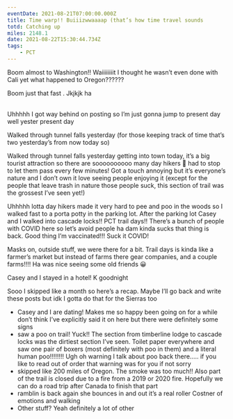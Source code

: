 ```yaml
---
eventDate: 2021-08-21T07:00:00.000Z
title: Time warp!! Buiiizwwaaaap (that’s how time travel sounds
totd: Catching up
miles: 2148.1
date: 2021-08-22T15:30:44.734Z
tags: 
    - PCT
---
```

Boom almost to Washington!! Waiiiiiiiit I thought he wasn’t even done with Cali yet what happened to Oregon??????

Boom just that fast . Jkjkjk ha

\
Uhhhhh I got way behind on posting so I’m just gonna jump to present day well yester present day



Walked through tunnel falls yesterday (for those keeping track of time that’s two yesterday’s from now today so)

Walked through tunnel falls yesterday getting into town today, it’s a big tourist attraction so there are soooooooooo many day hikers 👋 had to stop to let them pass every few minutes! Got a touch annoying but it’s everyone’s nature and I don’t own it love seeing people enjoying it (except for the people that leave trash in nature those people suck, this section of trail was the grossest I’ve seen yet!)



Uhhhhh lotta day hikers made it very hard to pee and poo in the woods so I walked fast to a porta potty in the parking lot. After the parking lot Casey and I walked into cascade locks!! PCT trail days!! There’s a bunch of people with COVID here so let’s avoid people ha dam kinda sucks that thing is back. Good thing I’m vaccinated!!! Suck it COVID!

Masks on, outside stuff, we were there for a bit. Trail days is kinda like a farmer’s market but instead of farms there gear companies, and a couple farms!!!! Ha was nice seeing some old friends 😀



Casey and I stayed in a hotel! K goodnight 





Sooo I skipped like a month so here’s a recap. Maybe I’ll go back and write these posts but idk I gotta do that for the Sierras too 



* Casey and I are dating! Makes me so happy been going on for a while don’t think I’ve explicitly said it on here but there were definitely some signs
* saw a poo on trail! Yuck!! The section from timberline lodge to cascade locks was the dirtiest section I’ve seen. Toilet paper everywhere and saw one pair of boxers (most definitely with poo in them) and a literal human poo!!!!!!!! Ugh oh warning I talk about poo back there….. if you like to read out of order that warning was for you if not sorry
* skipped like 200 miles of Oregon. The smoke was too much!! Also part of the trail is closed due to a fire from a 2019 or 2020 fire. Hopefully we can do a road trip after Canada to finish that part
* ramblin is back again she bounces in and out it’s a real roller Costner of emotions and walking 
* Other stuff? Yeah definitely a lot of other